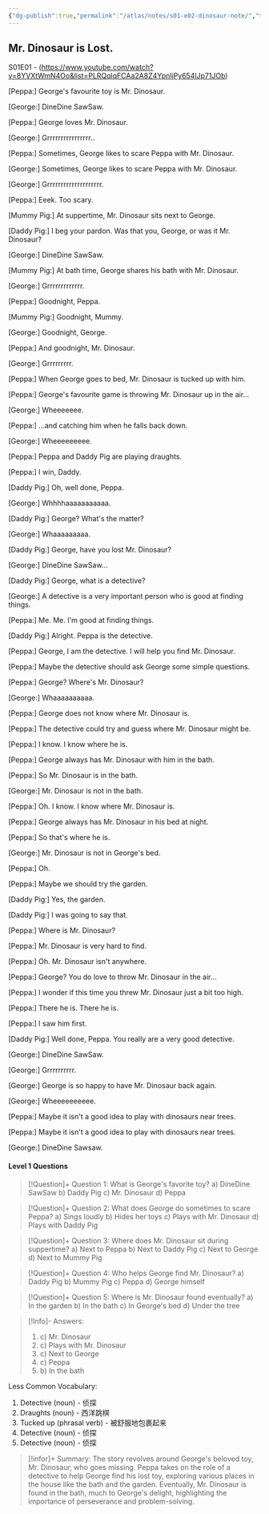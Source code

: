 ```yaml
---
{"dg-publish":true,"permalink":"/atlas/notes/s01-e02-dinosaur-note/","tags":["PeppaPig"],"noteIcon":""}
---
```


## Mr. Dinosaur is Lost.
S01E01 - (https://www.youtube.com/watch?v=8YVXtWmN4Oo&list=PLRQqlqFCAa2A8Z4YpnljPy654lJp71JOb)

[Peppa:] George's favourite toy is Mr. Dinosaur.

[George:] DineDine SawSaw.

[Peppa:] George loves Mr. Dinosaur.

[George:] Grrrrrrrrrrrrrrrr..

[Peppa:] Sometimes, George likes to scare Peppa with Mr. Dinosaur.

[George:] Sometimes, George likes to scare Peppa with Mr. Dinosaur.

[George:] Grrrrrrrrrrrrrrrrrrrr.

[Peppa:] Eeek. Too scary.

[Mummy Pig:] At suppertime, Mr. Dinosaur sits next to George.

[Daddy Pig:] I beg your pardon. Was that you, George, or was it Mr. Dinosaur?

[George:] DineDine SawSaw.

[Mummy Pig:] At bath time, George shares his bath with Mr. Dinosaur.

[George:] Grrrrrrrrrrrrr.

[Peppa:] Goodnight, Peppa.

[Mummy Pig:] Goodnight, Mummy.

[George:] Goodnight, George.

[Peppa:] And goodnight, Mr. Dinosaur.

[George:] Grrrrrrrrr.

[Peppa:] When George goes to bed, Mr. Dinosaur is tucked up with him.

[Peppa:] George's favourite game is throwing Mr. Dinosaur up in the air...

[George:] Wheeeeeee.

[Peppa:] ...and catching him when he falls back down.

[George:] Wheeeeeeeee.

[Peppa:] Peppa and Daddy Pig are playing draughts.

[Peppa:] I win, Daddy.

[Daddy Pig:] Oh, well done, Peppa.

[George:] Whhhhaaaaaaaaaaa.

[Daddy Pig:] George? What's the matter?

[George:] Whaaaaaaaaa.

[Daddy Pig:] George, have you lost Mr. Dinosaur?

[George:] DineDine SawSaw...

[Daddy Pig:] George, what is a detective?

[George:] A detective is a very important person who is good at finding things.

[Peppa:] Me. Me. I'm good at finding things.

[Daddy Pig:] Alright. Peppa is the detective.

[Peppa:] George, I am the detective. I will help you find Mr. Dinosaur.

[Peppa:] Maybe the detective should ask George some simple questions.

[Peppa:] George? Where's Mr. Dinosaur?

[George:] Whaaaaaaaaaa.

[Peppa:] George does not know where Mr. Dinosaur is.

[Peppa:] The detective could try and guess where Mr. Dinosaur might be.

[Peppa:] I know. I know where he is.

[Peppa:] George always has Mr. Dinosaur with him in the bath.

[Peppa:] So Mr. Dinosaur is in the bath.

[George:] Mr. Dinosaur is not in the bath.

[Peppa:] Oh. I know. I know where Mr. Dinosaur is.

[Peppa:] George always has Mr. Dinosaur in his bed at night.

[Peppa:] So that's where he is.

[George:] Mr. Dinosaur is not in George's bed.

[Peppa:] Oh.

[Peppa:] Maybe we should try the garden.

[Daddy Pig:] Yes, the garden.

[Daddy Pig:] I was going to say that.

[Peppa:] Where is Mr. Dinosaur?

[Peppa:] Mr. Dinosaur is very hard to find.

[Peppa:] Oh. Mr. Dinosaur isn't anywhere.

[Peppa:] George? You do love to throw Mr. Dinosaur in the air...

[Peppa:] I wonder if this time you threw Mr. Dinosaur just a bit too high.

[Peppa:] There he is. There he is.

[Peppa:] I saw him first.

[Daddy Pig:] Well done, Peppa. You really are a very good detective.

[George:] DineDine SawSaw.

[George:] Grrrrrrrrrr.

[George:] George is so happy to have Mr. Dinosaur back again.

[George:] Wheeeeeeeeee.

[Peppa:] Maybe it isn't a good idea to play with dinosaurs near trees.

[Peppa:] Maybe it isn't a good idea to play with dinosaurs near trees.

[George:] DineDine Sawsaw.

#### Level 1 Questions 
> [!Question]+ Question 1: What is George's favorite toy? 
> a) DineDine SawSaw 
> b) Daddy Pig 
> c) Mr. Dinosaur 
> d) Peppa

> [!Question]+ Question 2: What does George do sometimes to scare Peppa? 
> a) Sings loudly 
> b) Hides her toys 
> c) Plays with Mr. Dinosaur 
> d) Plays with Daddy Pig

> [!Question]+ Question 3: Where does Mr. Dinosaur sit during suppertime? 
> a) Next to Peppa 
> b) Next to Daddy Pig 
> c) Next to George 
> d) Next to Mummy Pig

> [!Question]+ Question 4: Who helps George find Mr. Dinosaur? 
> a) Daddy Pig 
> b) Mummy Pig 
> c) Peppa 
> d) George himself

> [!Question]+ Question 5: Where is Mr. Dinosaur found eventually? 
> a) In the garden 
> b) In the bath 
> c) In George's bed 
> d) Under the tree

> [!Info]- Answers:
> 1. c) Mr. Dinosaur
> 2. c) Plays with Mr. Dinosaur
> 3. c) Next to George
> 4. c) Peppa
> 5. b) In the bath

Less Common Vocabulary:

1. Detective (noun) - 侦探
2. Draughts (noun) - 西洋跳棋
3. Tucked up (phrasal verb) - 被舒服地包裹起来
4. Detective (noun) - 侦探
5. Detective (noun) - 侦探

> [!infor]+ Summary: 
> The story revolves around George's beloved toy, Mr. Dinosaur, who goes missing. Peppa takes on the role of a detective to help George find his lost toy, exploring various places in the house like the bath and the garden. Eventually, Mr. Dinosaur is found in the bath, much to George's delight, highlighting the importance of perseverance and problem-solving.